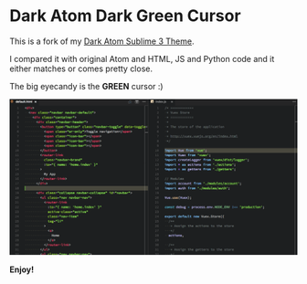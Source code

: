 # Dark Atom Dark Green Cursor

This is a fork of my [Dark Atom Sublime 3 Theme](https://github.com/therealmarv/Atom-Dark.tmTheme).

I compared it with original Atom and HTML, JS and Python code and it either matches or comes pretty close.

The big eyecandy is the **GREEN** cursor :)

![Screenshot](https://raw.githubusercontent.com/therealmarv/vscode-theme-dark-atom-dark-green-cursor/master/screenshot.png)

**Enjoy!**